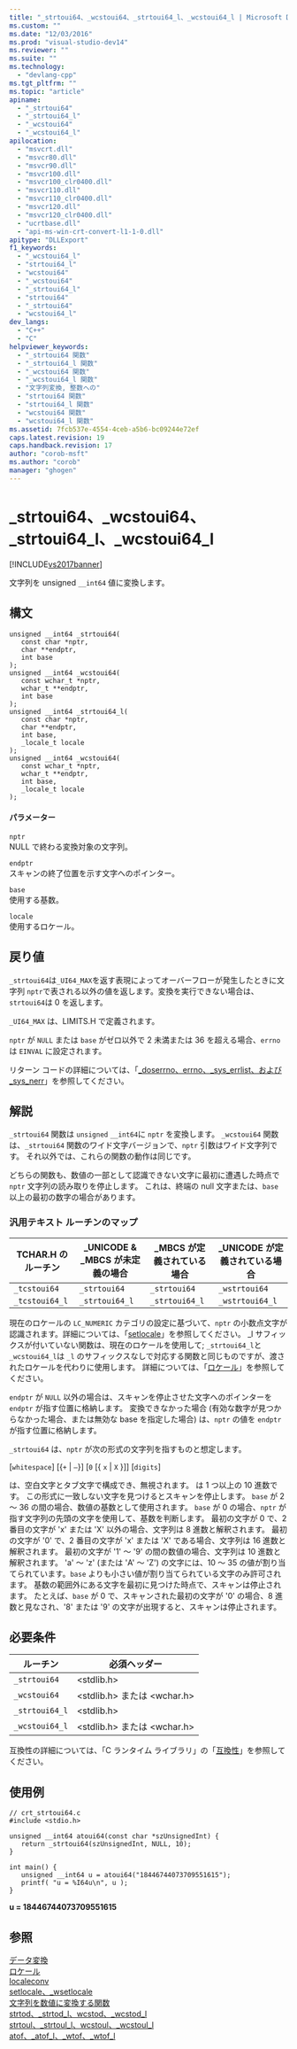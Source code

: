 ```yaml
---
title: "_strtoui64、_wcstoui64、_strtoui64_l、_wcstoui64_l | Microsoft Docs"
ms.custom: ""
ms.date: "12/03/2016"
ms.prod: "visual-studio-dev14"
ms.reviewer: ""
ms.suite: ""
ms.technology: 
  - "devlang-cpp"
ms.tgt_pltfrm: ""
ms.topic: "article"
apiname: 
  - "_strtoui64"
  - "_strtoui64_l"
  - "_wcstoui64"
  - "_wcstoui64_l"
apilocation: 
  - "msvcrt.dll"
  - "msvcr80.dll"
  - "msvcr90.dll"
  - "msvcr100.dll"
  - "msvcr100_clr0400.dll"
  - "msvcr110.dll"
  - "msvcr110_clr0400.dll"
  - "msvcr120.dll"
  - "msvcr120_clr0400.dll"
  - "ucrtbase.dll"
  - "api-ms-win-crt-convert-l1-1-0.dll"
apitype: "DLLExport"
f1_keywords: 
  - "_wcstoui64_l"
  - "strtoui64_l"
  - "wcstoui64"
  - "_wcstoui64"
  - "_strtoui64_l"
  - "strtoui64"
  - "_strtoui64"
  - "wcstoui64_l"
dev_langs: 
  - "C++"
  - "C"
helpviewer_keywords: 
  - "_strtoui64 関数"
  - "_strtoui64_l 関数"
  - "_wcstoui64 関数"
  - "_wcstoui64_l 関数"
  - "文字列変換, 整数への"
  - "strtoui64 関数"
  - "strtoui64_l 関数"
  - "wcstoui64 関数"
  - "wcstoui64_l 関数"
ms.assetid: 7fcb537e-4554-4ceb-a5b6-bc09244e72ef
caps.latest.revision: 19
caps.handback.revision: 17
author: "corob-msft"
ms.author: "corob"
manager: "ghogen"
---
```

# _strtoui64、_wcstoui64、_strtoui64_l、_wcstoui64_l
[!INCLUDE[vs2017banner](../../assembler/inline/includes/vs2017banner.md)]

文字列を unsigned `__int64` 値に変換します。  
  
## 構文  
  
```  
unsigned __int64 _strtoui64(  
   const char *nptr,  
   char **endptr,  
   int base   
);  
unsigned __int64 _wcstoui64(  
   const wchar_t *nptr,  
   wchar_t **endptr,  
   int base   
);  
unsigned __int64 _strtoui64_l(  
   const char *nptr,  
   char **endptr,  
   int base,  
   _locale_t locale  
);  
unsigned __int64 _wcstoui64(  
   const wchar_t *nptr,  
   wchar_t **endptr,  
   int base,  
   _locale_t locale  
);  
```  
  
#### パラメーター  
 `nptr`  
 NULL で終わる変換対象の文字列。  
  
 `endptr`  
 スキャンの終了位置を示す文字へのポインター。  
  
 `base`  
 使用する基数。  
  
 `locale`  
 使用するロケール。  
  
## 戻り値  
 `_strtoui64`は`_UI64_MAX`を返す表現によってオーバーフローが発生したときに文字列 `nptr`で表される以外の値を返します。変換を実行できない場合は、`strtoui64`は 0 を返します。  
  
 `_UI64_MAX` は、LIMITS.H で定義されます。  
  
 `nptr` が `NULL` または `base` がゼロ以外で 2 未満または 36 を超える場合、`errno` は `EINVAL` に設定されます。  
  
 リターン コードの詳細については、「[\_doserrno、errno、\_sys\_errlist、および \_sys\_nerr](../Topic/errno,%20_doserrno,%20_sys_errlist,%20and%20_sys_nerr.md)」を参照してください。  
  
## 解説  
 `_strtoui64` 関数は `unsigned` `__int64`に `nptr` を変換します。  `_wcstoui64` 関数は、`_strtoui64` 関数のワイド文字バージョンで、`nptr` 引数はワイド文字列です。  それ以外では、これらの関数の動作は同じです。  
  
 どちらの関数も、数値の一部として認識できない文字に最初に遭遇した時点で `nptr` 文字列の読み取りを停止します。  これは、終端の null 文字または、`base` 以上の最初の数字の場合があります。  
  
### 汎用テキスト ルーチンのマップ  
  
|TCHAR.H のルーチン|\_UNICODE & \_MBCS が未定義の場合|\_MBCS が定義されている場合|\_UNICODE が定義されている場合|  
|-------------------|--------------------------------|-----------------------|--------------------------|  
|`_tcstoui64`|`_strtoui64`|`_strtoui64`|`_wstrtoui64`|  
|`_tcstoui64_l`|`_strtoui64_l`|`_strtoui64_l`|`_wstrtoui64_l`|  
  
 現在のロケールの `LC_NUMERIC`  カテゴリの設定に基づいて、`nptr` の小数点文字が認識されます。詳細については、「[setlocale](../Topic/setlocale,%20_wsetlocale.md)」を参照してください。  \_l サフィックスが付いていない関数は、現在のロケールを使用して; `_strtoui64_l`と`_wcstoui64_l`は `_l` のサフィックスなしで対応する関数と同じものですが、渡されたロケールを代わりに使用します。  詳細については、「[ロケール](../../c-runtime-library/locale.md)」を参照してください。  
  
 `endptr` が `NULL` 以外の場合は、スキャンを停止させた文字へのポインターを `endptr` が指す位置に格納します。  変換できなかった場合 \(有効な数字が見つからなかった場合、または無効な base を指定した場合\) は、`nptr` の値を `endptr` が指す位置に格納します。  
  
 `_strtoui64` は、`nptr` が次の形式の文字列を指すものと想定します。  
  
 \[`whitespace`\] \[{`+` &#124; `–`}\] \[`0` \[{ `x` &#124; `X` }\]\] \[`digits`\]  
  
 は、空白文字とタブ文字で構成でき、無視されます。 は 1 つ以上の 10 進数です。  この形式に一致しない文字を見つけるとスキャンを停止します。  `base` が 2 ～ 36 の間の場合、数値の基数として使用されます。  `base` が 0 の場合、`nptr` が指す文字列の先頭の文字を使用して、基数を判断します。  最初の文字が 0 で、2 番目の文字が 'x' または 'X' 以外の場合、文字列は 8 進数と解釈されます。  最初の文字が '0' で、2 番目の文字が 'x' または 'X' である場合、文字列は 16 進数と解釈されます。  最初の文字が '1' ～ '9' の間の数値の場合、文字列は 10 進数と解釈されます。  'a' ～ 'z' \(または 'A' ～ 'Z'\) の文字には、10 ～ 35 の値が割り当てられています。`base` よりも小さい値が割り当てられている文字のみ許可されます。  基数の範囲外にある文字を最初に見つけた時点で、スキャンは停止されます。  たとえば、`base` が 0 で、スキャンされた最初の文字が '0' の場合、8 進数と見なされ、'8' または '9' の文字が出現すると、スキャンは停止されます。  
  
## 必要条件  
  
|ルーチン|必須ヘッダー|  
|----------|------------|  
|`_strtoui64`|\<stdlib.h\>|  
|`_wcstoui64`|\<stdlib.h\> または \<wchar.h\>|  
|`_strtoui64_l`|\<stdlib.h\>|  
|`_wcstoui64_l`|\<stdlib.h\> または \<wchar.h\>|  
  
 互換性の詳細については、「C ランタイム ライブラリ」の「[互換性](../../c-runtime-library/compatibility.md)」を参照してください。  
  
## 使用例  
  
```  
// crt_strtoui64.c  
#include <stdio.h>  
  
unsigned __int64 atoui64(const char *szUnsignedInt) {  
   return _strtoui64(szUnsignedInt, NULL, 10);  
}  
  
int main() {  
   unsigned __int64 u = atoui64("18446744073709551615");  
   printf( "u = %I64u\n", u );  
}  
```  
  
  **u \= 18446744073709551615**   
## 参照  
 [データ変換](../../c-runtime-library/data-conversion.md)   
 [ロケール](../../c-runtime-library/locale.md)   
 [localeconv](../../c-runtime-library/reference/localeconv.md)   
 [setlocale、\_wsetlocale](../Topic/setlocale,%20_wsetlocale.md)   
 [文字列を数値に変換する関数](../../c-runtime-library/string-to-numeric-value-functions.md)   
 [strtod、\_strtod\_l、wcstod、\_wcstod\_l](../../c-runtime-library/reference/strtod-strtod-l-wcstod-wcstod-l.md)   
 [strtoul、\_strtoul\_l、wcstoul、\_wcstoul\_l](../../c-runtime-library/reference/strtoul-strtoul-l-wcstoul-wcstoul-l.md)   
 [atof、\_atof\_l、\_wtof、\_wtof\_l](../../c-runtime-library/reference/atof-atof-l-wtof-wtof-l.md)